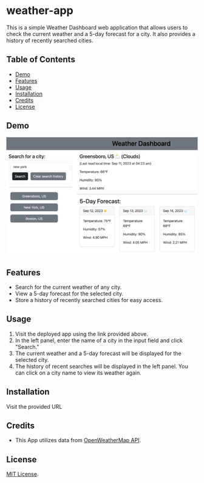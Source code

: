 # weather-app
This is a simple Weather Dashboard web application that allows users to check the current weather and a 5-day forecast for a city. It also provides a history of recently searched cities.

## Table of Contents

- [Demo](#demo)
- [Features](#features)
- [Usage](#usage)
- [Installation](#installation)
- [Credits](#credits)
- [License](#license)

## Demo

![Weather Dashboard App Screenshot](./assets/images/weather-app.png)


## Features

- Search for the current weather of any city.
- View a 5-day forecast for the selected city.
- Store a history of recently searched cities for easy access.

## Usage

1. Visit the deployed app using the link provided above.
2. In the left panel, enter the name of a city in the input field and click "Search."
3. The current weather and a 5-day forecast will be displayed for the selected city.
4. The history of recent searches will be displayed in the left panel. You can click on a city name to view its weather again.

## Installation

Visit the provided URL
## Credits

- This App utilizes data from [OpenWeatherMap API](https://openweathermap.org/).

## License

 [MIT License](LICENSE).
